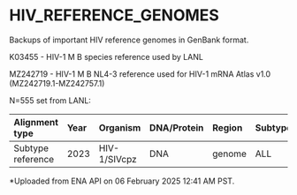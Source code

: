 # HIV_REFERENCE_GENOMES
Backups of important HIV reference genomes in GenBank format.

K03455 - HIV-1 M B species reference used by LANL

MZ242719 - HIV-1 M B NL4-3 reference used for HIV-1 mRNA Atlas v1.0 (MZ242719.1-MZ242757.1)

N=555 set from LANL:

| Alignment type	| Year	| Organism	| DNA/Protein |	Region	| Subtype	| Format	| Alignment ID 	| Number of sequences |
| :- | :- | :- | :- | :- | :- | :- | :- | :- |
| Subtype reference	| 2023	| HIV-1/SIVcpz	| DNA	| genome	| ALL	| EMBL*	| 123RG1	| 555 |

*Uploaded from ENA API on 06 February 2025 12:41 AM PST. 
